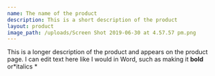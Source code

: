 ```yaml
---
name: The name of the product
description: This is a short description of the product
layout: product
image_path: /uploads/Screen Shot 2019-06-30 at 4.57.57 pm.png
---
```


This is a longer description of the product and appears on the product page. I can edit text here like I would in Word, such as making it **bold** or*italics *
